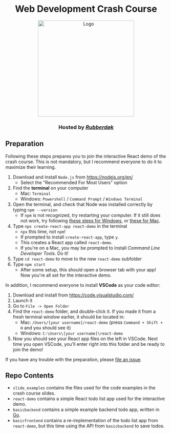 <h1 align="center">Web Development Crash Course</h1>
<p align="center">
  <a href="https://github.com/rubberdok">
    <img
      alt="Logo"
      title="Rubberdøk"
      width="300"
      src="https://raw.githubusercontent.com/rubberdok/indok-web/a7879ae8721dd9d4acddeabb45decefee3273083/rubberdok_logo.svg"
    >
  </a>
</p>
<h3 align="center">
  Hosted by <a href="https://github.com/rubberdok"><em>Rubberdøk</em></a>
</h3>

## Preparation

Following these steps prepares you to join the interactive React demo of the crash course. This is not mandatory, but I recommend everyone to do it to maximize their learning.

1. Download and install `Node.js` from https://nodejs.org/en/
   - Select the "Recommended For Most Users" option
2. Find the **terminal** on your computer
   - Mac: `Terminal`
   - Windows: `Powershell` / `Command Prompt` / `Windows Terminal`
3. Open the terminal, and check that Node was installed correctly by typing `npm --version`
   - If `npm` is not recognized, try restarting your computer. If it still does not work, try following [these steps for Windows](https://dev.to/supritha/npm-is-not-recognized-as-internal-or-external-command-solution-o1n), or [these for Mac](https://medium.com/@hayasnc/how-to-install-nodejs-and-npm-on-mac-using-homebrew-b33780287d8f).
4. Type `npx create-react-app react-demo` in the terminal
   - `npx` this time, not `npm`!
   - If prompted to install `create-react-app`, type `y`.
   - This creates a React app called `react-demo`.
   - If you're on a Mac, you may be prompted to install _Command Line Developer Tools_. Do it!
5. Type `cd react-demo` to move to the new `react-demo` subfolder
6. Type `npm start`
   - After some setup, this should open a browser tab with your app! Now you're all set for the interactive demo.

In addition, I recommend everyone to install **VSCode** as your code editor:

1. Download and install from https://code.visualstudio.com/
2. Launch it
3. Go to `File -> Open Folder`
4. Find the `react-demo` folder, and double-click it. If you made it from a fresh terminal window earlier, it should be located in:
   - Mac: `/Users/[your username]/react-demo` (press `Command + Shift + H` and you should see it)
   - Windows: `C:\Users\[your username]\react-demo`
5. Now you should see your React app files on the left in VSCode. Next time you open VSCode, you'll enter right into this folder and be ready to join the demo!

If you have any trouble with the preparation, please [file an issue](https://github.com/rubberdok/webdev-demo/issues/new).

## Repo Contents

- `slide_examples` contains the files used for the code examples in the crash course slides.
- `react-demo` contains a simple React todo list app used for the interactive demo.
- `basicbackend` contains a simple example backend todo app, written in [Go](https://go.dev/).
- `basicfrontend` contains a re-implementation of the todo list app from `react-demo`, but this time using the API from `basicbackend` to save todos.
